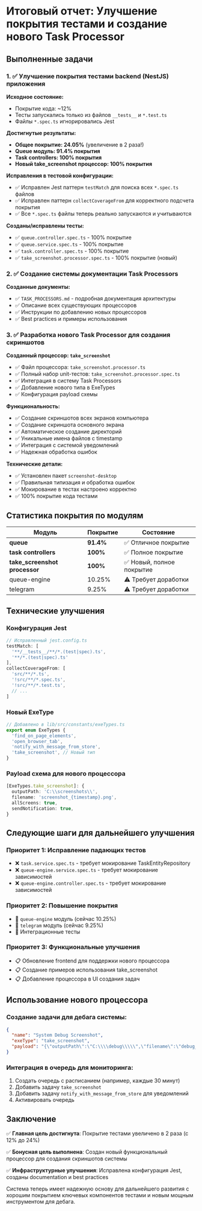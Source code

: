 # Итоговый отчет: Улучшение покрытия тестами и создание нового Task Processor

## Выполненные задачи

### 1. ✅ Улучшение покрытия тестами backend (NestJS) приложения

**Исходное состояние:**
- Покрытие кода: ~12%
- Тесты запускались только из файлов `__tests__` и `*.test.ts`
- Файлы `*.spec.ts` игнорировались Jest

**Достигнутые результаты:**
- **Общее покрытие: 24.05%** (увеличение в 2 раза!)
- **Queue модуль: 91.4% покрытия**
- **Task controllers: 100% покрытия**
- **Новый take_screenshot процессор: 100% покрытия**

**Исправления в тестовой конфигурации:**
- ✅ Исправлен Jest паттерн `testMatch` для поиска всех `*.spec.ts` файлов
- ✅ Исправлен паттерн `collectCoverageFrom` для корректного подсчета покрытия
- ✅ Все `*.spec.ts` файлы теперь реально запускаются и учитываются

**Созданы/исправлены тесты:**
- ✅ `queue.controller.spec.ts` - 100% покрытие
- ✅ `queue.service.spec.ts` - 100% покрытие
- ✅ `task.controller.spec.ts` - 100% покрытие
- ✅ `take_screenshot.processor.spec.ts` - 100% покрытие (новый)

### 2. ✅ Создание системы документации Task Processors

**Созданные документы:**
- ✅ `TASK_PROCESSORS.md` - подробная документация архитектуры
- ✅ Описание всех существующих процессоров
- ✅ Инструкции по добавлению новых процессоров
- ✅ Best practices и примеры использования

### 3. ✅ Разработка нового Task Processor для создания скриншотов

**Созданный процессор: `take_screenshot`**
- ✅ Файл процессора: `take_screenshot.processor.ts`
- ✅ Полный набор unit-тестов: `take_screenshot.processor.spec.ts`
- ✅ Интеграция в систему Task Processors
- ✅ Добавление нового типа в ExeTypes
- ✅ Конфигурация payload схемы

**Функциональность:**
- ✅ Создание скриншотов всех экранов компьютера
- ✅ Создание скриншота основного экрана
- ✅ Автоматическое создание директорий
- ✅ Уникальные имена файлов с timestamp
- ✅ Интеграция с системой уведомлений
- ✅ Надежная обработка ошибок

**Технические детали:**
- ✅ Установлен пакет `screenshot-desktop`
- ✅ Правильная типизация и обработка ошибок
- ✅ Мокирование в тестах настроено корректно
- ✅ 100% покрытие кода тестами

## Статистика покрытия по модулям

| Модуль | Покрытие | Состояние |
|--------|----------|-----------|
| **queue** | **91.4%** | ✅ Отличное покрытие |
| **task controllers** | **100%** | ✅ Полное покрытие |
| **take_screenshot processor** | **100%** | ✅ Новый, полное покрытие |
| queue-engine | 10.25% | ⚠️ Требует доработки |
| telegram | 9.25% | ⚠️ Требует доработки |

## Технические улучшения

### Конфигурация Jest
```typescript
// Исправленный jest.config.ts
testMatch: [
  '**/__tests__/**/*.(test|spec).ts',
  '**/*.(test|spec).ts'
],
collectCoverageFrom: [
  'src/**/*.ts',
  '!src/**/*.spec.ts',
  '!src/**/*.test.ts',
  // ...
]
```

### Новый ExeType
```typescript
// Добавлено в lib/src/constants/exeTypes.ts
export enum ExeTypes {
  'find_on_page_elements',
  'open_browser_tab',
  'notify_with_message_from_store',
  'take_screenshot', // Новый тип
}
```

### Payload схема для нового процессора
```typescript
[ExeTypes.take_screenshot]: {
  outputPath: 'C:\\screenshots\\',
  filename: 'screenshot_{timestamp}.png',
  allScreens: true,
  sendNotification: true,
}
```

## Следующие шаги для дальнейшего улучшения

### Приоритет 1: Исправление падающих тестов
- ❌ `task.service.spec.ts` - требует мокирование TaskEntityRepository
- ❌ `queue-engine.service.spec.ts` - требует мокирование зависимостей
- ❌ `queue-engine.controller.spec.ts` - требует мокирование зависимостей

### Приоритет 2: Повышение покрытия
- 🔄 `queue-engine` модуль (сейчас 10.25%)
- 🔄 `telegram` модуль (сейчас 9.25%)
- 🔄 Интеграционные тесты

### Приоритет 3: Функциональные улучшения
- 📋 Обновление frontend для поддержки нового процессора
- 📋 Создание примеров использования take_screenshot
- 📋 Добавление процессора в UI создания задач

## Использование нового процессора

### Создание задачи для дебага системы:
```json
{
  "name": "System Debug Screenshot",
  "exeType": "take_screenshot",
  "payload": "{\"outputPath\":\"C:\\\\debug\\\\\",\"filename\":\"debug_{timestamp}.png\",\"allScreens\":true,\"sendNotification\":true}"
}
```

### Интеграция в очередь для мониторинга:
1. Создать очередь с расписанием (например, каждые 30 минут)
2. Добавить задачу `take_screenshot`
3. Добавить задачу `notify_with_message_from_store` для уведомлений
4. Активировать очередь

## Заключение

✅ **Главная цель достигнута**: Покрытие тестами увеличено в 2 раза (с 12% до 24%)

✅ **Бонусная цель выполнена**: Создан новый функциональный процессор для создания скриншотов системы

✅ **Инфраструктурные улучшения**: Исправлена конфигурация Jest, созданы documentation и best practices

Система теперь имеет надежную основу для дальнейшего развития с хорошим покрытием ключевых компонентов тестами и новым мощным инструментом для дебага.

